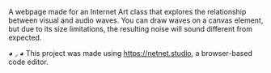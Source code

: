 A webpage made for an Internet Art class that explores the relationship between visual and audio waves. You can draw waves on a canvas element, but due to its size limitations, the resulting noise will sound different from expected.

◕ ◞ ◕ This project was made using https://netnet.studio, a browser-based code editor.

